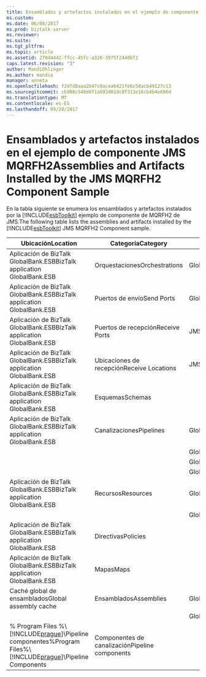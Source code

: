 ```yaml
---
title: Ensamblados y artefactos instalados en el ejemplo de componente JMS MQRFH2 | Documentos de Microsoft
ms.custom: 
ms.date: 06/08/2017
ms.prod: biztalk-server
ms.reviewer: 
ms.suite: 
ms.tgt_pltfrm: 
ms.topic: article
ms.assetid: 270d4442-ffcc-45fc-a326-3975f2440bf2
caps.latest.revision: "3"
author: MandiOhlinger
ms.author: mandia
manager: anneta
ms.openlocfilehash: f2dfd8aaa2b47c0acea6421fe6c50acb49127c13
ms.sourcegitcommit: cb908c540d8f1a692d01dc8f313e16cb4b4e696d
ms.translationtype: MT
ms.contentlocale: es-ES
ms.lasthandoff: 09/20/2017
---
```

# <a name="assemblies-and-artifacts-installed-by-the-jms-mqrfh2-component-sample"></a><span data-ttu-id="be04b-102">Ensamblados y artefactos instalados en el ejemplo de componente JMS MQRFH2</span><span class="sxs-lookup"><span data-stu-id="be04b-102">Assemblies and Artifacts Installed by the JMS MQRFH2 Component Sample</span></span>
<span data-ttu-id="be04b-103">En la tabla siguiente se enumera los ensamblados y artefactos instalados por la [!INCLUDE[esbToolkit](../includes/esbtoolkit-md.md)] ejemplo de componente de MQRFH2 de JMS.</span><span class="sxs-lookup"><span data-stu-id="be04b-103">The following table lists the assemblies and artifacts installed by the [!INCLUDE[esbToolkit](../includes/esbtoolkit-md.md)] JMS MQRFH2 Component sample.</span></span>  
  
|<span data-ttu-id="be04b-104">Ubicación</span><span class="sxs-lookup"><span data-stu-id="be04b-104">Location</span></span>|<span data-ttu-id="be04b-105">Categoría</span><span class="sxs-lookup"><span data-stu-id="be04b-105">Category</span></span>|<span data-ttu-id="be04b-106">Nombre y versión del componente</span><span class="sxs-lookup"><span data-stu-id="be04b-106">Name and version of the component</span></span>|  
|--------------|--------------|---------------------------------------|  
|<span data-ttu-id="be04b-107">Aplicación de BizTalk GlobalBank.ESB</span><span class="sxs-lookup"><span data-stu-id="be04b-107">BizTalk application GlobalBank.ESB</span></span>|<span data-ttu-id="be04b-108">Orquestaciones</span><span class="sxs-lookup"><span data-stu-id="be04b-108">Orchestrations</span></span>|<span data-ttu-id="be04b-109">GlobalBank.ESB.JMS.Processes.JMSRouter</span><span class="sxs-lookup"><span data-stu-id="be04b-109">GlobalBank.ESB.JMS.Processes.JMSRouter</span></span>|  
|<span data-ttu-id="be04b-110">Aplicación de BizTalk GlobalBank.ESB</span><span class="sxs-lookup"><span data-stu-id="be04b-110">BizTalk application GlobalBank.ESB</span></span>|<span data-ttu-id="be04b-111">Puertos de envío</span><span class="sxs-lookup"><span data-stu-id="be04b-111">Send Ports</span></span>|<span data-ttu-id="be04b-112">GlobalBank.ESB.JMS.Processes_1.0.0.0_GlobalBank.ESB.JMS.Processes.JMSRouter_DestinationProcessing_c2c8b2b87f54180a</span><span class="sxs-lookup"><span data-stu-id="be04b-112">GlobalBank.ESB.JMS.Processes_1.0.0.0_GlobalBank.ESB.JMS.Processes.JMSRouter_DestinationProcessing_c2c8b2b87f54180a</span></span>|  
|<span data-ttu-id="be04b-113">Aplicación de BizTalk GlobalBank.ESB</span><span class="sxs-lookup"><span data-stu-id="be04b-113">BizTalk application GlobalBank.ESB</span></span>|<span data-ttu-id="be04b-114">Puertos de recepción</span><span class="sxs-lookup"><span data-stu-id="be04b-114">Receive Ports</span></span>|<span data-ttu-id="be04b-115">JMSRouter.MessageProcessing</span><span class="sxs-lookup"><span data-stu-id="be04b-115">JMSRouter.MessageProcessing</span></span>|  
|<span data-ttu-id="be04b-116">Aplicación de BizTalk GlobalBank.ESB</span><span class="sxs-lookup"><span data-stu-id="be04b-116">BizTalk application GlobalBank.ESB</span></span>|<span data-ttu-id="be04b-117">Ubicaciones de recepción</span><span class="sxs-lookup"><span data-stu-id="be04b-117">Receive Locations</span></span>|<span data-ttu-id="be04b-118">JMSRouter.MessageProcessing_MQS</span><span class="sxs-lookup"><span data-stu-id="be04b-118">JMSRouter.MessageProcessing_MQS</span></span>|  
|<span data-ttu-id="be04b-119">Aplicación de BizTalk GlobalBank.ESB</span><span class="sxs-lookup"><span data-stu-id="be04b-119">BizTalk application GlobalBank.ESB</span></span>|<span data-ttu-id="be04b-120">Esquemas</span><span class="sxs-lookup"><span data-stu-id="be04b-120">Schemas</span></span>||  
|<span data-ttu-id="be04b-121">Aplicación de BizTalk GlobalBank.ESB</span><span class="sxs-lookup"><span data-stu-id="be04b-121">BizTalk application GlobalBank.ESB</span></span>|<span data-ttu-id="be04b-122">Canalizaciones</span><span class="sxs-lookup"><span data-stu-id="be04b-122">Pipelines</span></span>|<span data-ttu-id="be04b-123">GlobalBank.ESB.JMS.Pipelines.JMS_PassthroughReceive versión 1.0.0.0</span><span class="sxs-lookup"><span data-stu-id="be04b-123">GlobalBank.ESB.JMS.Pipelines.JMS_PassthroughReceive Version 1.0.0.0</span></span>|  
|||<span data-ttu-id="be04b-124">GlobalBank.ESB.JMS.Pipelines.JMS_PassthroughSend versión 1.0.0.0</span><span class="sxs-lookup"><span data-stu-id="be04b-124">GlobalBank.ESB.JMS.Pipelines.JMS_PassthroughSend Version 1.0.0.0</span></span>|  
|||<span data-ttu-id="be04b-125">GlobalBank.ESB.JMS.Pipelines.JMS_XMLReceive versión 1.0.0.0</span><span class="sxs-lookup"><span data-stu-id="be04b-125">GlobalBank.ESB.JMS.Pipelines.JMS_XMLReceive Version 1.0.0.0</span></span>|  
|||<span data-ttu-id="be04b-126">GlobalBank.ESB.JMS.Pipelines.JMS_XMLSend versión 1.0.0.0</span><span class="sxs-lookup"><span data-stu-id="be04b-126">GlobalBank.ESB.JMS.Pipelines.JMS_XMLSend Version 1.0.0.0</span></span>|  
|<span data-ttu-id="be04b-127">Aplicación de BizTalk GlobalBank.ESB</span><span class="sxs-lookup"><span data-stu-id="be04b-127">BizTalk application GlobalBank.ESB</span></span>|<span data-ttu-id="be04b-128">Recursos</span><span class="sxs-lookup"><span data-stu-id="be04b-128">Resources</span></span>|<span data-ttu-id="be04b-129">GlobalBank.ESB.JMS.Pipelines versión 1.0.0.0</span><span class="sxs-lookup"><span data-stu-id="be04b-129">GlobalBank.ESB.JMS.Pipelines Version 1.0.0.0</span></span>|  
|||<span data-ttu-id="be04b-130">GlobalBank.ESB.JMS.Processes versión 1.0.0.0</span><span class="sxs-lookup"><span data-stu-id="be04b-130">GlobalBank.ESB.JMS.Processes Version 1.0.0.0</span></span>|  
|<span data-ttu-id="be04b-131">Aplicación de BizTalk GlobalBank.ESB</span><span class="sxs-lookup"><span data-stu-id="be04b-131">BizTalk application GlobalBank.ESB</span></span>|<span data-ttu-id="be04b-132">Directivas</span><span class="sxs-lookup"><span data-stu-id="be04b-132">Policies</span></span>||  
|<span data-ttu-id="be04b-133">Aplicación de BizTalk GlobalBank.ESB</span><span class="sxs-lookup"><span data-stu-id="be04b-133">BizTalk application GlobalBank.ESB</span></span>|<span data-ttu-id="be04b-134">Mapas</span><span class="sxs-lookup"><span data-stu-id="be04b-134">Maps</span></span>||  
|<span data-ttu-id="be04b-135">Caché global de ensamblados</span><span class="sxs-lookup"><span data-stu-id="be04b-135">Global assembly cache</span></span>|<span data-ttu-id="be04b-136">Ensamblados</span><span class="sxs-lookup"><span data-stu-id="be04b-136">Assemblies</span></span>|<span data-ttu-id="be04b-137">GlobalBank.ESB.JMS.Pipelines versión 1.0.0.0</span><span class="sxs-lookup"><span data-stu-id="be04b-137">GlobalBank.ESB.JMS.Pipelines Version 1.0.0.0</span></span>|  
|||<span data-ttu-id="be04b-138">GlobalBank.ESB.JMS.Processes versión 1.0.0.0</span><span class="sxs-lookup"><span data-stu-id="be04b-138">GlobalBank.ESB.JMS.Processes Version 1.0.0.0</span></span>|  
|<span data-ttu-id="be04b-139">% Program Files %\\[!INCLUDE[prague](../includes/prague-md.md)]\Pipeline componentes</span><span class="sxs-lookup"><span data-stu-id="be04b-139">%Program Files%\\[!INCLUDE[prague](../includes/prague-md.md)]\Pipeline Components</span></span>|<span data-ttu-id="be04b-140">Componentes de canalización</span><span class="sxs-lookup"><span data-stu-id="be04b-140">Pipeline components</span></span>||